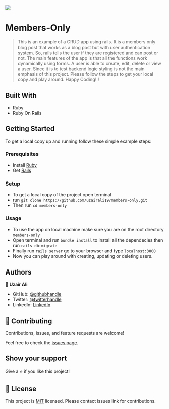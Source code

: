 ![](https://img.shields.io/badge/Microverse-blueviolet)

# Members-Only

> This is an example of a CRUD app using rails. It is a members only blog post that works as a blog post but with user authentication system. So, rails tells the user if they are registered and can post or not. The main features of the app is that all the functions work dynamically using forms. A user is able to create, edit, delete or view a user. Since it is to test backend logic styling is not the main emphasis of this project. Please follow the steps to get your local copy and play around. Happy Coding!!!

## Built With

- Ruby
- Ruby On Rails

## Getting Started

To get a local copy up and running follow these simple example steps:

### Prerequisites

- Install [Ruby](https://www.ruby-lang.org/en/)
- Get [Rails](https://rubyonrails.org/)

### Setup

- To get a local copy of the project open terminal
- run `git clone https://github.com/uzairali19/members-only.git`
- Then run `cd members-only`

### Usage

- To use the app on local machine make sure you are on the root directory `members-only`
- Open terminal and run `bundle install` to install all the dependecies then run `rails db:migrate`
- Finally run `rails server` go to your browser and type `localhost:3000`
- Now you can play around with creating, updating or deleting users.

## Authors

👤 **Uzair Ali**

- GitHub: [@githubhandle](https://github.com/uzairali19)
- Twitter: [@twitterhandle](https://twitter.com/Uzairali751)
- LinkedIn: [LinkedIn](https://www.linkedin.com/in/uzairali19/)

## 🤝 Contributing

Contributions, issues, and feature requests are welcome!

Feel free to check the [issues page](https://github.com/uzairali19/members-only/issues/).

## Show your support

Give a ⭐️ if you like this project!

## 📝 License

This project is [MIT](./MIT.md) licensed. Please contact issues link for contributions.
